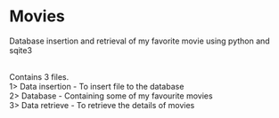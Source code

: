 # Movies
Database insertion and retrieval of my favorite movie using python and sqite3

<br />Contains 3 files.
<br />1> Data insertion - To insert file to the database
<br />2> Database - Containing some of my favourite movies
<br />3> Data retrieve - To retrieve the details of movies
